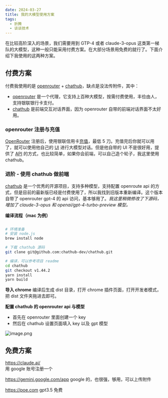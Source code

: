 ```yaml
---
date: 2024-03-27
title: 我的大模型使用方案
tags:
  - 折腾
  - 谈谈技术
---
```

在比较高阶深入的场景，我们需要用到 GTP-4 或者 claude-3-opus 这类第一梯队的大模型，这种一般只能采用付费方案。在大部分场景用免费的就行了。下面介绍下我使用的这两种方案。

## 付费方案

付费我使用的是 [openrouter](https://openrouter.ai/)  + [chathub](https://github.com/chathub-dev/chathub)，缺点是没法传附件，其中：
- [openrouter](https://openrouter.ai/) 是一个代理，它支持上百种大模型，按需付费使用，丰俭由人，支持银联银行卡支付。
- [chathub](https://github.com/chathub-dev/chathub) 是前端交互对话界面，因为 openrouter 自带的前端对话界面不太好用。
###  openrouter 注册与充值

[OpenRouter](https://openrouter.ai/) 注册后，使用银联信用卡[充值](https://openrouter.ai/account#credits)，最低 5 刀。充值完后你就可以用了，就可以使用他自己的 [UI](https://openrouter.ai/playground) 进行大模型对话。但是他自带的 UI 不是很好用，提供了 [API](https://openrouter.ai/docs#quick-start) 的方式，也比较简单，如果你会前端，可以自己造个轮子，我这里使用 chathub。
### 进阶 - 使用 chathub 做前端

[chathub](https://github.com/chathub-dev/chathub) 是一个优秀的开源项目，支持多种模型，支持配置 openroute api 的方式，但是目前的最新版已经是付费使用了，所以我找到旧版本重新编译。这个版本自带了 openrouter gpt-4 的 api 访问，基本够用了。*我这里稍微修改了下源码，增加了 claude-3-opus 和 openai/gpt-4-turbo-preview 模型。*

**编译流程（mac 为例）**

```bash

# 环境准备
# 安装 node.js
brew install node

# 下载 chathub 源码
git clone git@github.com:chathub-dev/chathub.git

# 编译，可以参考项目 readme
cd chathub
git checkout v1.44.2
yarn install
yarn build
```

**导入 chrome** 
编译后生成 dist 目录，打开 chrome 插件页面，打开开发者模式，把 dist 文件夹拖进去即可。

**配置 chathub 的 openrouter api 与模型**
- 首先在 openrouter 里面创建一个 key 
- 然后在 chathub 设置页面填入 key 以及 gpt 模型

![image.png](https://cdn.jsdelivr.net/gh/goby-ao/picgo@main/img/20240327180536.png)

## 免费方案
https://claude.ai/  
用 google 账号注册一个

https://gemini.google.com/app 
google 的，也很强，够用，可以上传附件

https://poe.com
gpt3.5 免费
